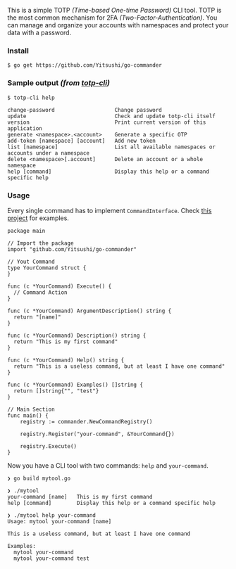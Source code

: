 This is a simple TOTP _(Time-based One-time Password)_ CLI tool.
TOTP is the most common mechanism for 2FA _(Two-Factor-Authentication)_.
You can manage and organize your accounts with namespaces
and protect your data with a password.

### Install

```
$ go get https://github.com/Yitsushi/go-commander
```

### Sample output _(from [totp-cli](https://github.com/Yitsushi/totp-cli))_

```
$ totp-cli help

change-password                   Change password
update                            Check and update totp-cli itself
version                           Print current version of this application
generate <namespace>.<account>    Generate a specific OTP
add-token [namespace] [account]   Add new token
list [namespace]                  List all available namespaces or accounts under a namespace
delete <namespace>[.account]      Delete an account or a whole namespace
help [command]                    Display this help or a command specific help
```

### Usage

Every single command has to implement `CommandInterface`.
Check [this project](https://github.com/Yitsushi/totp-cli) for examples.

```
package main

// Import the package
import "github.com/Yitsushi/go-commander"

// Yout Command
type YourCommand struct {
}

func (c *YourCommand) Execute() {
  // Command Action
}

func (c *YourCommand) ArgumentDescription() string {
  return "[name]"
}

func (c *YourCommand) Description() string {
  return "This is my first command"
}

func (c *YourCommand) Help() string {
  return "This is a useless command, but at least I have one command"
}

func (c *YourCommand) Examples() []string {
  return []string{"", "test"}
}

// Main Section
func main() {
	registry := commander.NewCommandRegistry()

	registry.Register("your-command", &YourCommand{})

	registry.Execute()
}
```

Now you have a CLI tool with two commands: `help` and `your-command`.

```
❯ go build mytool.go

❯ ./mytool
your-command [name]   This is my first command
help [command]        Display this help or a command specific help

❯ ./mytool help your-command
Usage: mytool your-command [name]

This is a useless command, but at least I have one command

Examples:
  mytool your-command
  mytool your-command test
```
